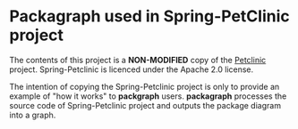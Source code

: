 # Packagraph used in Spring-PetClinic project

The contents of this project is a **NON-MODIFIED** copy of
the [Petclinic](https://github.com/spring-projects/spring-petclinic) project.
Spring-Petclinic is licenced under the Apache 2.0 license.

The intention of copying the Spring-Petclinic project is only to provide an
example of "how it works" to **packgraph** users.
**packagraph** processes the source code of Spring-Petclinic project and
outputs the package diagram into a graph.

